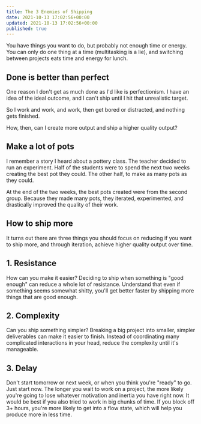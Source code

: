 ```yaml
---
title: The 3 Enemies of Shipping
date: 2021-10-13 17:02:56+00:00
updated: 2021-10-13 17:02:56+00:00
published: true
---
```


You have things you want to do, but probably not enough time or energy. You can only do one thing at a time (multitasking is a lie), and switching between projects eats time and energy for lunch.

## Done is better than perfect

One reason I don't get as much done as I'd like is perfectionism. I have an idea of the ideal outcome, and I can't ship until I hit that unrealistic target.

So I work and work, and work, then get bored or distracted, and nothing gets finished.

How, then, can I create more output and ship a higher quality output?

## Make a lot of pots

I remember a story I heard about a pottery class. The teacher decided to run an experiment. Half of the students were to spend the next two weeks creating the best pot they could. The other half, to make as many pots as they could.

At the end of the two weeks, the best pots created were from the second group. Because they made many pots, they iterated, experimented, and drastically improved the quality of their work.

## How to ship more

It turns out there are three things you should focus on reducing if you want to ship more, and through iteration, achieve higher quality output over time.

## 1. Resistance

How can you make it easier? Deciding to ship when something is "good enough" can reduce a whole lot of resistance. Understand that even if something seems somewhat shitty, you'll get better faster by shipping more things that are good enough.

## 2. Complexity

Can you ship something simpler? Breaking a big project into smaller, simpler deliverables can make it easier to finish. Instead of coordinating many complicated interactions in your head, reduce the complexity until it's manageable.

## 3. Delay

Don't start tomorrow or next week, or when you think you're "ready" to go. Just start now. The longer you wait to work on a project, the more likely you're going to lose whatever motivation and inertia you have right now. It would be best if you also tried to work in big chunks of time. If you block off 3+ hours, you're more likely to get into a flow state, which will help you produce more in less time.
